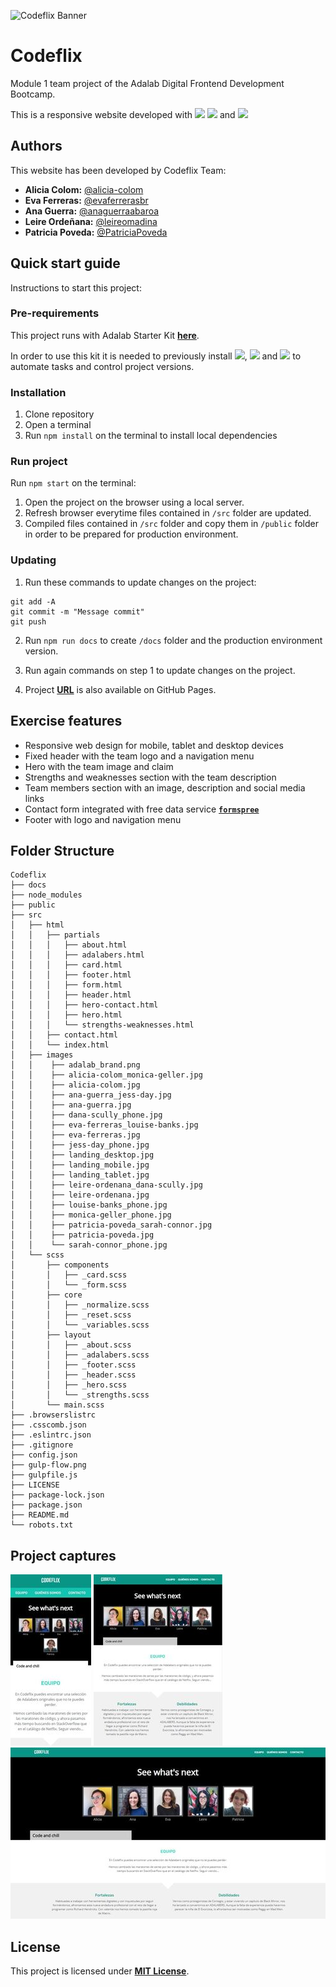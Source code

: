 ![Codeflix Banner](https://pro.sony/s3/2017/04/08151948/main-banner_1600x450.jpg)

# **Codeflix**

Module 1 team project of the Adalab Digital Frontend Development Bootcamp.

This is a responsive website developed with [<img src = "https://img.shields.io/badge/-HTML5-E34F26?style=flat&logo=html5&logoColor=white">](https://html.spec.whatwg.org/) [<img src = "https://img.shields.io/badge/-CSS3-1572B6?style=flat&logo=css3&logoColor=white">](https://www.w3.org/Style/CSS/) and [<img src="https://img.shields.io/badge/-SASS-cc6699?style=flat&logo=sass&logoColor=ffffff">](https://sass-lang.com/)

## **Authors**

This website has been developed by Codeflix Team:

- **Alicia Colom:** [@alicia-colom](https://github.com/alicia-colom)
- **Eva Ferreras:** [@evaferrerasbr](https://github.com/evaferrerasbr)
- **Ana Guerra:** [@anaguerraabaroa](https://github.com/anaguerraabaroa)
- **Leire Ordeñana:** [@leireomadina](https://github.com/leireomadina)
- **Patricia Poveda:** [@PatriciaPoveda](https://github.com/PatriciaPoveda)

## **Quick start guide**

Instructions to start this project:

### **Pre-requirements**

This project runs with Adalab Starter Kit [**here**](https://github.com/Adalab/adalab-web-starter-kit).

In order to use this kit it is needed to previously install [<img src="https://img.shields.io/badge/-node.js-339933?style=flat&logo=node.js&logoColor=white">](https://nodejs.org/es/), [<img src="https://img.shields.io/badge/-Git-F05032?style=flat&logo=git&logoColor=white">](https://git-scm.com/) and [<img src="https://img.shields.io/badge/-Gulp.js-CF4647?style=flat&logo=gulp&logoColor=white">](https://gulpjs.com/) to automate tasks and control project versions.

### **Installation**

1. Clone repository
2. Open a terminal
3. Run `npm install` on the terminal to install local dependencies

### **Run project**

Run `npm start` on the terminal:

1. Open the project on the browser using a local server.
2. Refresh browser everytime files contained in `/src` folder are updated.
3. Compiled files contained in `/src` folder and copy them in `/public` folder in order to be prepared for production environment.

### **Updating**

1. Run these commands to update changes on the project:

```
git add -A
git commit -m "Message commit"
git push
```

2. Run `npm run docs` to create `/docs` folder and the production environment version.

3. Run again commands on step 1 to update changes on the project.

4. Project **[URL](https://anaguerraabaroa.github.io/Codeflix/)** is also available on GitHub Pages.

## **Exercise features**

- Responsive web design for mobile, tablet and desktop devices
- Fixed header with the team logo and a navigation menu
- Hero with the team image and claim
- Strengths and weaknesses section with the team description
- Team members section with an image, description and social media links
- Contact form integrated with free data service [**`formspree`**](https://formspree.io/)
- Footer with logo and navigation menu

## **Folder Structure**

```
Codeflix
├── docs
├── node_modules
├── public
├── src
│   ├── html
│   │   ├── partials
│   │   │   ├── about.html
│   │   │   ├── adalabers.html
│   │   │   ├── card.html
│   │   │   ├── footer.html
│   │   │   ├── form.html
│   │   │   ├── header.html
│   │   │   ├── hero-contact.html
│   │   │   ├── hero.html
│   │   │   └── strengths-weaknesses.html
│   │   ├── contact.html
│   │   └── index.html
│   ├── images
│   │    ├── adalab_brand.png
│   │    ├── alicia-colom_monica-geller.jpg
│   │    ├── alicia-colom.jpg
│   │    ├── ana-guerra_jess-day.jpg
│   │    ├── ana-guerra.jpg
│   │    ├── dana-scully_phone.jpg
│   │    ├── eva-ferreras_louise-banks.jpg
│   │    ├── eva-ferreras.jpg
│   │    ├── jess-day_phone.jpg
│   │    ├── landing_desktop.jpg
│   │    ├── landing_mobile.jpg
│   │    ├── landing_tablet.jpg
│   │    ├── leire-ordenana_dana-scully.jpg
│   │    ├── leire-ordenana.jpg
│   │    ├── louise-banks_phone.jpg
│   │    ├── monica-geller_phone.jpg
│   │    ├── patricia-poveda_sarah-connor.jpg
│   │    ├── patricia-poveda.jpg
│   │    └── sarah-connor_phone.jpg
│   └── scss
│       ├── components
│       │   ├── _card.scss
│       │   └── _form.scss
│       ├── core
│       │   ├── _normalize.scss
│       │   ├── _reset.scss
│       │   └── _variables.scss
│       ├── layout
│       │   ├── _about.scss
│       │   ├── _adalabers.scss
│       │   ├── _footer.scss
│       │   ├── _header.scss
│       │   ├── _hero.scss
│       │   └── _strengths.scss
│       └── main.scss
├── .browserslistrc
├── .csscomb.json
├── .eslintrc.json
├── .gitignore
├── config.json
├── gulp-flow.png
├── gulpfile.js
├── LICENSE
├── package-lock.json
├── package.json
├── README.md
└── robots.txt
```

## **Project captures**

![Mobile version](./src/images/landing_mobile.jpg) ![Tablet version](./src/images/landing_tablet.jpg) ![Desktop version](./src/images/landing_desktop.jpg)

## **License**

This project is licensed under [**MIT License**](https://spdx.org/licenses/MIT.html).
